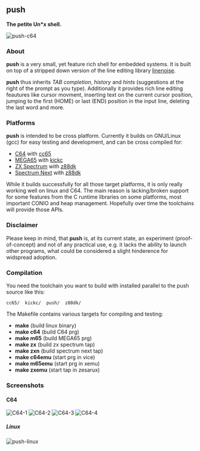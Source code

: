 ## push

**The petite Un\*x shell.**

![push-c64](https://user-images.githubusercontent.com/1909551/113136556-ca459300-9223-11eb-81ac-aa7be3cb86ae.png)

### About

**push** is a very small, yet feature rich shell for embedded
systems. It is built on top of a stripped down version of the
line editing library [linenoise](https://github.com/antirez/linenoise).

**push** thus inherits *TAB completion*, *history* and *hints*
(suggestions at the right of the prompt as you type). Additionally
it provides rich line editing feautures like cursor movment, inserting
text on the current cursor position, jumping to the first (HOME) or
last (END) position in the input line, deleting the last word and more.

### Platforms

**push** is intended to be cross platform. Currently it builds on GNU/Linux
(gcc) for easy testing and development, and can be cross compiled for:

* [C64](wikipedia.org/wiki/Commodore_64) with [cc65](cc65.org)
* [MEGA65](mega65.org) with [kickc](gitlab.com/camelot/kickc)
* [ZX Spectrum](wikipedia.org/wiki/ZX_Spectrum) with [z88dk](z88dk.org)
* [Spectrum Next](www.specnext.com/about/) with [z88dk](z88dk.org)

While it builds successfully for all those target platforms, it is only
really working well on linux and C64. The main reason is lacking/broken
support for some features from the C runtime libraries on some platforms,
most important CONIO and heap management. Hopefully over time the toolchains
will provide those APIs.

### Disclaimer

Please keep in mind, that **push** is, at its current state, an experiment
(proof-of-concept) and not of any practical use, e.g. it lacks the ability
to launch other programs, what could be considered a slight hinderence for
widspread adoption.

### Compilation

You need the toolchain you want to build with installed parallel to the
push source like this:

```
cc65/  kickc/  push/  z88dk/
```

The Makefile contains various targets for compiling and testing:

* **make** (build linux binary)
* **make c64** (build C64 prg)
* **make m65** (build MEGA65 prg)
* **make zx** (build zx spectrum tap)
* **make zxn** (build spectrum next tap)
* **make c64emu** (start prg in vice)
* **make m65emu** (start prg in xemu)
* **make zxemu** (start tap in zesarux)

### Screenshots

#### C64

![C64-1](https://user-images.githubusercontent.com/1909551/113136210-5e632a80-9223-11eb-8d3c-99e896990f25.png)
![C64-2](https://user-images.githubusercontent.com/1909551/113136236-6a4eec80-9223-11eb-944a-c02050215299.png)
![C64-3](https://user-images.githubusercontent.com/1909551/113136251-7044cd80-9223-11eb-9dcf-1c0f000942a1.png)
![C64-4](https://user-images.githubusercontent.com/1909551/113136267-78047200-9223-11eb-8e1f-762ee5b33faa.png)

##### Linux

![push-linux](https://user-images.githubusercontent.com/1909551/113136405-9a968b00-9223-11eb-828b-0295aa947608.png)
